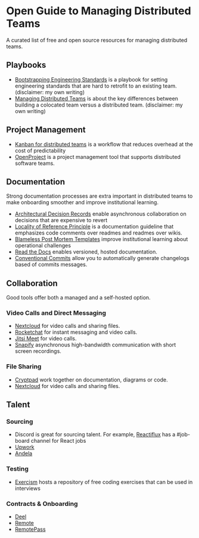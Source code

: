 # Open Guide to Managing Distributed Teams

A curated list of free and open source resources for managing distributed teams.

## Playbooks

- [Bootstrapping Engineering Standards](https://tomrijntjes.github.io/04-bootstrap-engineering-standards.html) is a playbook for setting engineering standards that are hard to retrofit to an existing team. (disclaimer: my own writing)
- [Managing Distributed Teams](https://tomrijntjes.github.io/03-distributed-teams-tenet.html) is about the key differences between building a colocated team versus a distributed team. (disclaimer: my own writing)

## Project Management

- [Kanban for distributed teams](https://www.nimblework.com/blog/kanban-for-remote-work-teams/) is a workflow that reduces overhead at the cost of predictability
- [OpenProject](https://www.openproject.org/docs/getting-started/openproject-introduction/) is a project management tool that supports distributed software teams.

## Documentation

Strong documentation processes are extra important in distributed teams to make onboarding smoother and improve institutional learning.

- [Architectural Decision Records](https://adr.github.io/) enable asynchronous collaboration on decisions that are expensive to revert
- [Locality of Reference Principle](https://en.wikipedia.org/wiki/Locality_of_reference) is a documentation guideline that emphasizes code comments over readmes and readmes over wikis.
- [Blameless Post Mortem Templates](https://github.com/dastergon/postmortem-templates) improve institutional learning about operational challenges
- [Read the Docs](https://about.readthedocs.com/) enables versioned, hosted documentation.
- [Conventional Commits](https://www.conventionalcommits.org/en/v1.0.0/) allow you to automatically generate changelogs based of commits messages.

## Collaboration

Good tools offer both a managed and a self-hosted option.

### Video Calls and Direct Messaging

- [Nextcloud](https://nextcloud.com/) for video calls and sharing files.
- [Rocketchat](https://www.rocket.chat/) for instant messaging and video calls.
- [Jitsi Meet](https://jitsi.github.io/handbook/docs/devops-guide/) for video calls.
- [Snapify](https://snapify.it/) asynchronous high-bandwidth communication with short screen recordings.

### File Sharing

- [Cryptpad](https://cryptpad.fr/) work together on documentation, diagrams or code.
- [Nextcloud](https://nextcloud.com/) for video calls and sharing files.

## Talent

### Sourcing

- Discord is great for sourcing talent. For example, [Reactiflux](https://www.reactiflux.com/) has a #job-board channel for React jobs
- [Upwork](https://www.upwork.com/)
- [Andela](https://andela.com/)

### Testing

- [Exercism](https://exercism.org/) hosts a repository of free coding exercises that can be used in interviews

### Contracts & Onboarding

- [Deel](https://www.deel.com/)
- [Remote](https://remote.com/)
- [RemotePass](https://www.remotepass.com/)







